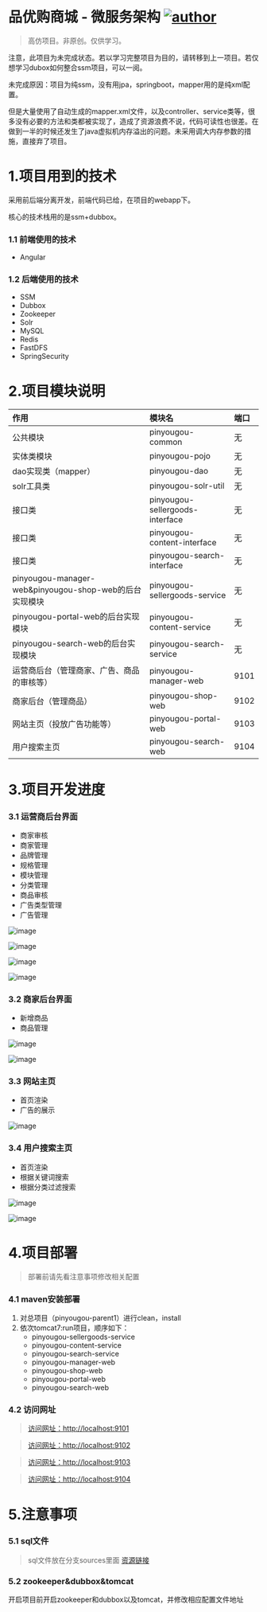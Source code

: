 # 品优购商城 - 微服务架构  [![author](https://img.shields.io/badge/author-Charlotte-blue.svg?style=flat-square)](#) 

> 高仿项目。非原创。仅供学习。



注意，此项目为未完成状态。若以学习完整项目为目的，请转移到上一项目。若仅想学习dubox如何整合ssm项目，可以一阅。



未完成原因：项目为纯ssm，没有用jpa，springboot，mapper用的是纯xml配置。

但是大量使用了自动生成的mapper.xml文件，以及controller、service类等，很多没有必要的方法和类都被实现了，造成了资源浪费不说，代码可读性也很差。在做到一半的时候还发生了java虚拟机内存溢出的问题。未采用调大内存参数的措施，直接弃了项目。





# 1.项目用到的技术



采用前后端分离开发，前端代码已给，在项目的webapp下。

核心的技术栈用的是ssm+dubbox。



### 1.1 前端使用的技术

- Angular

  

### 1.2 后端使用的技术

- SSM
- Dubbox
- Zookeeper
- Solr
- MySQL
- Redis
- FastDFS
- SpringSecurity





# 2.项目模块说明

| 作用                                                   | 模块名                          | 端口 |
| :----------------------------------------------------- | :------------------------------ | :--- |
| 公共模块                                               | pinyougou-common                | 无   |
| 实体类模块                                             | pinyougou-pojo                  | 无   |
| dao实现类（mapper）                                    | pinyougou-dao                   | 无   |
| solr工具类                                             | pinyougou-solr-util             | 无   |
| 接口类                                                 | pinyougou-sellergoods-interface | 无   |
| 接口类                                                 | pinyougou-content-interface     | 无   |
| 接口类                                                 | pinyougou-search-interface      | 无   |
| pinyougou-manager-web&pinyougou-shop-web的后台实现模块 | pinyougou-sellergoods-service   | 无   |
| pinyougou-portal-web的后台实现模块                     | pinyougou-content-service       | 无   |
| pinyougou-search-web的后台实现模块                     | pinyougou-search-service        | 无   |
| 运营商后台（管理商家、广告、商品的审核等）             | pinyougou-manager-web           | 9101 |
| 商家后台（管理商品）                                   | pinyougou-shop-web              | 9102 |
| 网站主页（投放广告功能等）                             | pinyougou-portal-web            | 9103 |
| 用户搜索主页                                           | pinyougou-search-web            | 9104 |



# 3.项目开发进度



### 3.1 运营商后台界面

- 商家审核
- 商家管理
- 品牌管理
- 规格管理
- 模块管理
- 分类管理
- 商品审核
- 广告类型管理
- 广告管理

 

![image](https://raw.githubusercontent.com/cristinejssssss/pinyougou/master/assets/91011.png)





![image](https://raw.githubusercontent.com/cristinejssssss/pinyougou/master/assets/91012.png)



![image](https://raw.githubusercontent.com/cristinejssssss/pinyougou/master/assets/91013.png)



![image](https://raw.githubusercontent.com/cristinejssssss/pinyougou/master/assets/91014.png)





### 3.2 商家后台界面

- 新增商品
- 商品管理

![image](https://raw.githubusercontent.com/cristinejssssss/pinyougou/master/assets/91022.png)







![image](https://raw.githubusercontent.com/cristinejssssss/pinyougou/master/assets/91023.png)





### 3.3 网站主页

- 首页渲染
- 广告的展示

![image](https://raw.githubusercontent.com/cristinejssssss/pinyougou/master/assets/90131.png)









### 3.4 用户搜索主页

- 首页渲染
- 根据关键词搜索
- 根据分类过滤搜索

![image](https://raw.githubusercontent.com/cristinejssssss/pinyougou/master/assets/91041.png)





![image](https://raw.githubusercontent.com/cristinejssssss/pinyougou/master/assets/91042.png)





# 4.项目部署

>部署前请先看注意事项修改相关配置



### 4.1 maven安装部署

1. 对总项目（pinyougou-parent1）进行clean，install
2. 依次tomcat7:run项目，顺序如下：
   - pinyougou-sellergoods-service	
   - pinyougou-content-service
   - pinyougou-search-service
   - pinyougou-manager-web
   - pinyougou-shop-web
   - pinyougou-portal-web
   - pinyougou-search-web



### 4.2 访问网址

>[访问网址：http://localhost:9101](#)

> [访问网址：http://localhost:9102](#)

> [访问网址：http://localhost:9103](#)

> [访问网址：http://localhost:9104](#)





# 5.注意事项

### 5.1 sql文件

> sql文件放在分支sources里面   [资源链接](https://github.com/cristinejssssss/pinyougou/tree/sources)



### 5.2 zookeeper&dubbox&tomcat

开启项目前开启zookeeper和dubbox以及tomcat，并修改相应配置文件地址